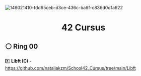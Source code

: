 ![146021410-fdd95ceb-d3ce-436c-ba6f-c836d0d1a922](https://user-images.githubusercontent.com/58959408/193740708-11739deb-c890-4a47-ae49-9d2eb69faa30.png)

<div align="center">

# 42 Cursus

</div>

## ⚪ Ring 00

1️⃣ **Libft (C)** - https://github.com/nataliakzm/School42_Cursus/tree/main/Libft
